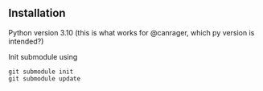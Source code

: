 ## Installation

Python version 3.10 (this is what works for @canrager, which py version is intended?)

Init submodule using 
```
git submodule init
git submodule update
```